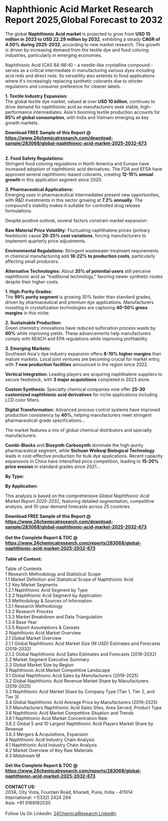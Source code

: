 <h1>Naphthionic Acid Market Research Report 2025,Global Forecast to 2032</h1><p>The global <strong>Naphthionic Acid market</strong> is projected to grow from <strong>USD 15 million in 2023 to USD 22.29 million by 2032</strong>, exhibiting a steady <strong>CAGR of 4.50% during 2025-2032</strong>, according to new market research. This growth is driven by increasing demand from the textile dye and food coloring industries, particularly in emerging economies.</p><p>Naphthionic Acid (CAS 84-86-6) - a needle-like crystalline compound - serves as a critical intermediate in manufacturing various dyes including acid reds and direct reds. Its versatility also extends to food applications where it's increasingly replacing synthetic colorants due to stricter regulations and consumer preference for cleaner labels.</p><p><strong>1. Textile Industry Expansion:</strong><br>
The global textile dye market, valued at over <strong>USD 10 billion</strong>, continues to drive demand for naphthionic acid as manufacturers seek stable, high-performance intermediates. Asia's booming textile production accounts for <strong>65% of global consumption</strong>, with India and Vietnam emerging as key growth markets.</p><div><b>Download FREE Sample of this Report @ 
            <a href="https://www.24chemicalresearch.com/download-sample/283068/global-naphthionic-acid-market-2025-2032-673">
            https://www.24chemicalresearch.com/download-sample/283068/global-naphthionic-acid-market-2025-2032-673</a></b></div><br><p><strong>2. Food Safety Regulations:</strong><br>
Stringent food coloring regulations in North America and Europe have increased adoption of naphthionic acid derivatives. The FDA and EFSA have approved several naphthionic-based colorants, creating <strong>12-15% annual growth</strong> in this application segment since 2020.</p><p><strong>3. Pharmaceutical Applications:</strong><br>
Emerging uses in pharmaceutical intermediates present new opportunities, with R&amp;D investments in this sector growing at <strong>7.2% annually</strong>. The compound's stability makes it suitable for controlled drug release formulations.</p><p>Despite positive outlook, several factors constrain market expansion:</p><p><strong>Raw Material Price Volatility:</strong> Fluctuating naphthalene prices (primary feedstock) cause <strong>20-25% cost variations</strong>, forcing manufacturers to implement quarterly price adjustments.</p><p><strong>Environmental Regulations:</strong> Stringent wastewater treatment requirements in chemical manufacturing add <strong>18-22% to production costs</strong>, particularly affecting small producers.</p><p><strong>Alternative Technologies:</strong> About <strong>35% of potential users</strong> still perceive naphthionic acid as "traditional technology," favoring newer synthetic routes despite their higher costs.</p><p><strong>1. High-Purity Grades:</strong><br>
The <strong>99% purity segment</strong> is growing 30% faster than standard grades, driven by pharmaceutical and premium dye applications. Manufacturers investing in crystallization technologies are capturing <strong>40-50% gross margins</strong> in this niche.</p><p><strong>2. Sustainable Production:</strong><br>
Green chemistry innovations have reduced sulfonation process waste by <strong>60%</strong> while improving yields. These advancements help manufacturers comply with REACH and EPA regulations while improving profitability.</p><p><strong>3. Emerging Markets:</strong><br>
Southeast Asia's dye industry expansion offers <strong>8-10% higher margins</strong> than mature markets. Local joint ventures are becoming crucial for market entry, with <strong>7 new production facilities</strong> announced in the region since 2022.</p><p><strong>Vertical Integration:</strong> Leading players are acquiring naphthalene suppliers to secure feedstock, with <strong>3 major acquisitions</strong> completed in 2023 alone.</p><p><strong>Custom Synthesis:</strong> Specialty chemical companies now offer <strong>25-30 customized naphthionic acid derivatives</strong> for niche applications including LCD color filters.</p><p><strong>Digital Transformation:</strong> Advanced process control systems have improved production consistency by <strong>40%</strong>, helping manufacturers meet stringent pharmaceutical-grade specifications...</p><p>The market features a mix of global chemical distributors and specialty manufacturers:</p><p><strong>Combi-Blocks</strong> and <strong>Biosynth Carbosynth</strong> dominate the high-purity pharmaceutical segment, while <strong>Sichuan Weikeqi Biological Technology</strong> leads in cost-effective production for bulk dye applications. Recent capacity expansions in China have intensified price competition, leading to <strong>15-20% price erosion</strong> in standard grades since 2021...</p><p><strong>By Type:</strong></p><p><strong>By Application:</strong></p><p>This analysis is based on the comprehensive <em>Global Naphthionic Acid Market Report 2025-2032</em>, featuring detailed segmentation, competitive analysis, and 10-year demand forecasts across 25 countries.</p><div><b>Download FREE Sample of this Report @ 
            <a href="https://www.24chemicalresearch.com/download-sample/283068/global-naphthionic-acid-market-2025-2032-673">
            https://www.24chemicalresearch.com/download-sample/283068/global-naphthionic-acid-market-2025-2032-673</a></b></div><br><div><b>Get the Complete Report & TOC @ 
            <a href="https://www.24chemicalresearch.com/reports/283068/global-naphthionic-acid-market-2025-2032-673">
            https://www.24chemicalresearch.com/reports/283068/global-naphthionic-acid-market-2025-2032-673</a></b></div><br>
            <b>Table of Content:</b><p>Table of Contents<br />
1 Research Methodology and Statistical Scope<br />
1.1 Market Definition and Statistical Scope of Naphthionic Acid<br />
1.2 Key Market Segments<br />
1.2.1 Naphthionic Acid Segment by Type<br />
1.2.2 Naphthionic Acid Segment by Application<br />
1.3 Methodology & Sources of Information<br />
1.3.1 Research Methodology<br />
1.3.2 Research Process<br />
1.3.3 Market Breakdown and Data Triangulation<br />
1.3.4 Base Year<br />
1.3.5 Report Assumptions & Caveats<br />
2 Naphthionic Acid Market Overview<br />
2.1 Global Market Overview<br />
2.1.1 Global Naphthionic Acid Market Size (M USD) Estimates and Forecasts (2019-2032)<br />
2.1.2 Global Naphthionic Acid Sales Estimates and Forecasts (2019-2032)<br />
2.2 Market Segment Executive Summary<br />
2.3 Global Market Size by Region<br />
3 Naphthionic Acid Market Competitive Landscape<br />
3.1 Global Naphthionic Acid Sales by Manufacturers (2019-2025)<br />
3.2 Global Naphthionic Acid Revenue Market Share by Manufacturers (2019-2025)<br />
3.3 Naphthionic Acid Market Share by Company Type (Tier 1, Tier 2, and Tier 3)<br />
3.4 Global Naphthionic Acid Average Price by Manufacturers (2019-2025)<br />
3.5 Manufacturers Naphthionic Acid Sales Sites, Area Served, Product Type<br />
3.6 Naphthionic Acid Market Competitive Situation and Trends<br />
3.6.1 Naphthionic Acid Market Concentration Rate<br />
3.6.2 Global 5 and 10 Largest Naphthionic Acid Players Market Share by Revenue<br />
3.6.3 Mergers & Acquisitions, Expansion<br />
4 Naphthionic Acid Industry Chain Analysis<br />
4.1 Naphthionic Acid Industry Chain Analysis<br />
4.2 Market Overview of Key Raw Materials<br />
4.3 Midstream M</p><div><b>Get the Complete Report & TOC @ 
            <a href="https://www.24chemicalresearch.com/reports/283068/global-naphthionic-acid-market-2025-2032-673">
            https://www.24chemicalresearch.com/reports/283068/global-naphthionic-acid-market-2025-2032-673</a></b></div><br><b>CONTACT US:</b><br>
            203A, City Vista, Fountain Road, Kharadi, Pune, India - 411014<br>
            International: +1(332) 2424 294<br>
            Asia: +91 9169162030 <br><br>
            Follow Us On LinkedIn: <a href="https://www.linkedin.com/company/24chemicalresearch/">24ChemicalResearch LinkedIn</a>